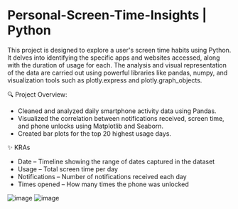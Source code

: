 # Personal-Screen-Time-Insights | Python
This project is designed to explore a user's screen time habits using Python. It delves into identifying the specific apps and websites accessed, along with the duration of usage for each. The analysis and visual representation of the data are carried out using powerful libraries like pandas, numpy, and visualization tools such as plotly.express and plotly.graph_objects.

🔍 Project Overview:
- Cleaned and analyzed daily smartphone activity data using Pandas.
- Visualized the correlation between notifications received, screen time, and phone unlocks using Matplotlib and Seaborn.
- Created bar plots for the top 20 highest usage days.

✨ KRAs
- Date – Timeline showing the range of dates captured in the dataset
- Usage – Total screen time per day 
- Notifications – Number of notifications received each day
- Times opened – How many times the phone was unlocked


![image](https://github.com/user-attachments/assets/35034245-1a7b-4b9f-9144-a874c39e3798)
![image](https://github.com/user-attachments/assets/4a60f20f-a3ac-4dac-aa8b-ab697071e251)

